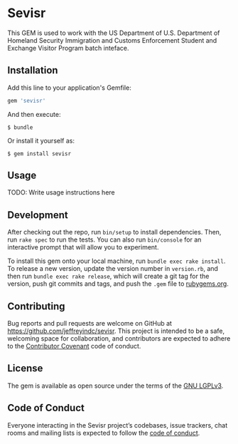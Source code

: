 # Sevisr

This GEM is used to work with the US Department of U.S. Department of Homeland Security Immigration and Customs Enforcement Student and 
Exchange Visitor Program batch inteface.

## Installation

Add this line to your application's Gemfile:

```ruby
gem 'sevisr'
```

And then execute:

    $ bundle

Or install it yourself as:

    $ gem install sevisr

## Usage

TODO: Write usage instructions here

## Development

After checking out the repo, run `bin/setup` to install dependencies. Then, run `rake spec` to run the tests. You can also run `bin/console` for an interactive prompt that will allow you to experiment.

To install this gem onto your local machine, run `bundle exec rake install`. To release a new version, update the version number in `version.rb`, and then run `bundle exec rake release`, which will create a git tag for the version, push git commits and tags, and push the `.gem` file to [rubygems.org](https://rubygems.org).

## Contributing

Bug reports and pull requests are welcome on GitHub at https://github.com/jeffreyindc/sevisr. This project is intended to be a safe, welcoming space for collaboration, and contributors are expected to adhere to the [Contributor Covenant](http://contributor-covenant.org) code of conduct.

## License

The gem is available as open source under the terms of the [GNU LGPLv3](https://opensource.org/licenses/LGPL-3.0).

## Code of Conduct

Everyone interacting in the Sevisr project’s codebases, issue trackers, chat rooms and mailing lists is expected to follow the [code of conduct](https://github.com/[USERNAME]/sevisr/blob/master/CODE_OF_CONDUCT.md).
